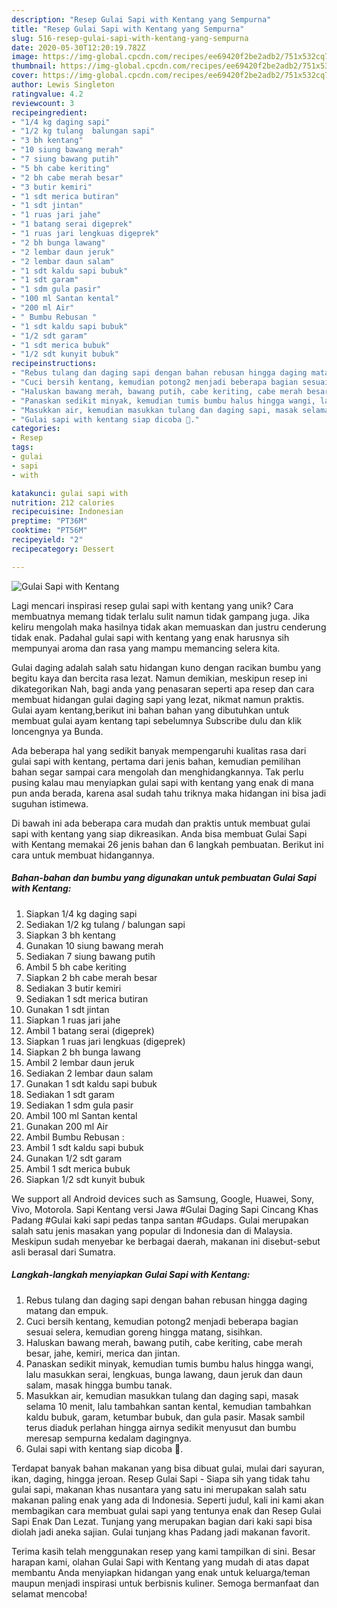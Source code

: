 ```yaml
---
description: "Resep Gulai Sapi with Kentang yang Sempurna"
title: "Resep Gulai Sapi with Kentang yang Sempurna"
slug: 516-resep-gulai-sapi-with-kentang-yang-sempurna
date: 2020-05-30T12:20:19.782Z
image: https://img-global.cpcdn.com/recipes/ee69420f2be2adb2/751x532cq70/gulai-sapi-with-kentang-foto-resep-utama.jpg
thumbnail: https://img-global.cpcdn.com/recipes/ee69420f2be2adb2/751x532cq70/gulai-sapi-with-kentang-foto-resep-utama.jpg
cover: https://img-global.cpcdn.com/recipes/ee69420f2be2adb2/751x532cq70/gulai-sapi-with-kentang-foto-resep-utama.jpg
author: Lewis Singleton
ratingvalue: 4.2
reviewcount: 3
recipeingredient:
- "1/4 kg daging sapi"
- "1/2 kg tulang  balungan sapi"
- "3 bh kentang"
- "10 siung bawang merah"
- "7 siung bawang putih"
- "5 bh cabe keriting"
- "2 bh cabe merah besar"
- "3 butir kemiri"
- "1 sdt merica butiran"
- "1 sdt jintan"
- "1 ruas jari jahe"
- "1 batang serai digeprek"
- "1 ruas jari lengkuas digeprek"
- "2 bh bunga lawang"
- "2 lembar daun jeruk"
- "2 lembar daun salam"
- "1 sdt kaldu sapi bubuk"
- "1 sdt garam"
- "1 sdm gula pasir"
- "100 ml Santan kental"
- "200 ml Air"
- " Bumbu Rebusan "
- "1 sdt kaldu sapi bubuk"
- "1/2 sdt garam"
- "1 sdt merica bubuk"
- "1/2 sdt kunyit bubuk"
recipeinstructions:
- "Rebus tulang dan daging sapi dengan bahan rebusan hingga daging matang dan empuk."
- "Cuci bersih kentang, kemudian potong2 menjadi beberapa bagian sesuai selera, kemudian goreng hingga matang, sisihkan."
- "Haluskan bawang merah, bawang putih, cabe keriting, cabe merah besar, jahe, kemiri, merica dan jintan."
- "Panaskan sedikit minyak, kemudian tumis bumbu halus hingga wangi, lalu masukkan serai, lengkuas, bunga lawang, daun jeruk dan daun salam, masak hingga bumbu tanak."
- "Masukkan air, kemudian masukkan tulang dan daging sapi, masak selama 10 menit, lalu tambahkan santan kental, kemudian tambahkan kaldu bubuk, garam, ketumbar bubuk, dan gula pasir. Masak sambil terus diaduk perlahan hingga airnya sedikit menyusut dan bumbu meresap sempurna kedalam dagingnya."
- "Gulai sapi with kentang siap dicoba 🤗."
categories:
- Resep
tags:
- gulai
- sapi
- with

katakunci: gulai sapi with 
nutrition: 212 calories
recipecuisine: Indonesian
preptime: "PT36M"
cooktime: "PT56M"
recipeyield: "2"
recipecategory: Dessert

---
```



![Gulai Sapi with Kentang](https://img-global.cpcdn.com/recipes/ee69420f2be2adb2/751x532cq70/gulai-sapi-with-kentang-foto-resep-utama.jpg)

Lagi mencari inspirasi resep gulai sapi with kentang yang unik? Cara membuatnya memang tidak terlalu sulit namun tidak gampang juga. Jika keliru mengolah maka hasilnya tidak akan memuaskan dan justru cenderung tidak enak. Padahal gulai sapi with kentang yang enak harusnya sih mempunyai aroma dan rasa yang mampu memancing selera kita.

Gulai daging adalah salah satu hidangan kuno dengan racikan bumbu yang begitu kaya dan bercita rasa lezat. Namun demikian, meskipun resep ini dikategorikan Nah, bagi anda yang penasaran seperti apa resep dan cara membuat hidangan gulai daging sapi yang lezat, nikmat namun praktis. Gulai ayam kentang,berikut ini bahan bahan yang dibutuhkan untuk membuat gulai ayam kentang tapi sebelumnya Subscribe dulu dan klik loncengnya ya Bunda.

Ada beberapa hal yang sedikit banyak mempengaruhi kualitas rasa dari gulai sapi with kentang, pertama dari jenis bahan, kemudian pemilihan bahan segar sampai cara mengolah dan menghidangkannya. Tak perlu pusing kalau mau menyiapkan gulai sapi with kentang yang enak di mana pun anda berada, karena asal sudah tahu triknya maka hidangan ini bisa jadi suguhan istimewa.


Di bawah ini ada beberapa cara mudah dan praktis untuk membuat gulai sapi with kentang yang siap dikreasikan. Anda bisa membuat Gulai Sapi with Kentang memakai 26 jenis bahan dan 6 langkah pembuatan. Berikut ini cara untuk membuat hidangannya.

<!--inarticleads1-->

##### Bahan-bahan dan bumbu yang digunakan untuk pembuatan Gulai Sapi with Kentang:

1. Siapkan 1/4 kg daging sapi
1. Sediakan 1/2 kg tulang / balungan sapi
1. Siapkan 3 bh kentang
1. Gunakan 10 siung bawang merah
1. Sediakan 7 siung bawang putih
1. Ambil 5 bh cabe keriting
1. Siapkan 2 bh cabe merah besar
1. Sediakan 3 butir kemiri
1. Sediakan 1 sdt merica butiran
1. Gunakan 1 sdt jintan
1. Siapkan 1 ruas jari jahe
1. Ambil 1 batang serai (digeprek)
1. Siapkan 1 ruas jari lengkuas (digeprek)
1. Siapkan 2 bh bunga lawang
1. Ambil 2 lembar daun jeruk
1. Sediakan 2 lembar daun salam
1. Gunakan 1 sdt kaldu sapi bubuk
1. Sediakan 1 sdt garam
1. Sediakan 1 sdm gula pasir
1. Ambil 100 ml Santan kental
1. Gunakan 200 ml Air
1. Ambil  Bumbu Rebusan :
1. Ambil 1 sdt kaldu sapi bubuk
1. Gunakan 1/2 sdt garam
1. Ambil 1 sdt merica bubuk
1. Siapkan 1/2 sdt kunyit bubuk


We support all Android devices such as Samsung, Google, Huawei, Sony, Vivo, Motorola. Sapi Kentang versi Jawa #Gulai Daging Sapi Cincang Khas Padang #Gulai kaki sapi pedas tanpa santan #Gudaps. Gulai merupakan salah satu jenis masakan yang popular di Indonesia dan di Malaysia. Meskipun sudah menyebar ke berbagai daerah, makanan ini disebut-sebut asli berasal dari Sumatra. 

<!--inarticleads2-->

##### Langkah-langkah menyiapkan Gulai Sapi with Kentang:

1. Rebus tulang dan daging sapi dengan bahan rebusan hingga daging matang dan empuk.
1. Cuci bersih kentang, kemudian potong2 menjadi beberapa bagian sesuai selera, kemudian goreng hingga matang, sisihkan.
1. Haluskan bawang merah, bawang putih, cabe keriting, cabe merah besar, jahe, kemiri, merica dan jintan.
1. Panaskan sedikit minyak, kemudian tumis bumbu halus hingga wangi, lalu masukkan serai, lengkuas, bunga lawang, daun jeruk dan daun salam, masak hingga bumbu tanak.
1. Masukkan air, kemudian masukkan tulang dan daging sapi, masak selama 10 menit, lalu tambahkan santan kental, kemudian tambahkan kaldu bubuk, garam, ketumbar bubuk, dan gula pasir. Masak sambil terus diaduk perlahan hingga airnya sedikit menyusut dan bumbu meresap sempurna kedalam dagingnya.
1. Gulai sapi with kentang siap dicoba 🤗.


Terdapat banyak bahan makanan yang bisa dibuat gulai, mulai dari sayuran, ikan, daging, hingga jeroan. Resep Gulai Sapi - Siapa sih yang tidak tahu gulai sapi, makanan khas nusantara yang satu ini merupakan salah satu makanan paling enak yang ada di Indonesia. Seperti judul, kali ini kami akan membagikan cara membuat gulai sapi yang tentunya enak dan Resep Gulai Sapi Enak Dan Lezat. Tunjang yang merupakan bagian dari kaki sapi bisa diolah jadi aneka sajian. Gulai tunjang khas Padang jadi makanan favorit. 

Terima kasih telah menggunakan resep yang kami tampilkan di sini. Besar harapan kami, olahan Gulai Sapi with Kentang yang mudah di atas dapat membantu Anda menyiapkan hidangan yang enak untuk keluarga/teman maupun menjadi inspirasi untuk berbisnis kuliner. Semoga bermanfaat dan selamat mencoba!
